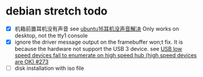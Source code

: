 # debian stretch todo

- [x] 机箱前置耳机没有声音
  see [ubuntu16耳机没声音解决](http://www.cnblogs.com/kingstrong/p/5960466.html)
  Only works on desktop, not the tty1 console
- [x] ignore the driver message output on the framebuffer
  won;t fix. It is because the hardware not support the USB 3 device.
  see [USB low speed devices fail to enumerate on high speed hub (high speed devices are OK) #273](https://github.com/raspberrypi/linux/issues/273)
- [ ] disk installation with iso file

